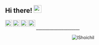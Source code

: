 ## Hi there! <img src="https://user-images.githubusercontent.com/78679833/133706462-41463c6c-bb57-41d0-a093-5bff564ed75c.gif" width="25px">
<a href="https://codeforces.com/profile/Shoichi">
  <img align="left" alt="Codeforces" width="22px" src="https://user-images.githubusercontent.com/78679833/133707139-11e93c25-b07a-4b58-89c5-8cfcf68b0425.png" />
</a>
<a href="https://leetcode.com/leningdenis">
  <img align="left" alt="LeetCode" width="22px" src="https://user-images.githubusercontent.com/78679833/133707002-0ef68324-bcb5-4b42-a315-9a95c932ca78.png" />
</a>
<a href="https://www.kaggle.com/shoi4i">
  <img align="left" alt="Kaggle" width="22px" src="https://user-images.githubusercontent.com/78679833/133707020-d93cb954-7cb5-4ec0-8ef2-eaf1d72a97a0.png" />
</a>
<a href="https://vk.com/lshoichil">
  <img align="left" alt="VK" width="22px" src="https://user-images.githubusercontent.com/78679833/133712989-f6ebe01f-3558-4848-98cb-8c26c2bc1f6f.png" />
</a>

<br/>
______________________
<br/>

<p align="center"> <img src="https://github-readme-stats.vercel.app/api?username=lShoichil&show_icons=true&theme=gotham" alt="lShoichil" />
